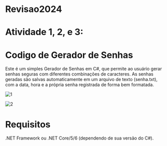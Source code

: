 # Revisao2024

# Atividade 1, 2, e 3:

# Codigo de Gerador de Senhas

Este é um simples Gerador de Senhas em C#, que permite ao usuário gerar senhas seguras com diferentes combinações de caracteres. As senhas geradas são salvas automaticamente em um arquivo de texto (senha.txt), com a data, hora e a própria senha registrada de forma bem formatada.

![1](https://github.com/user-attachments/assets/2c3277b8-5611-435e-858f-563b6ee38b0b)

![2](https://github.com/user-attachments/assets/977f7ac1-7f87-414c-ade1-6eced5fb3dea)

# Requisitos
.NET Framework ou .NET Core/5/6 (dependendo de sua versão do C#).
